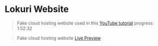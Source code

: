 # Lokuri Website

> Fake cloud hosting website used in this [YouTube tutorial](https://www.youtube.com/watch?v=p0bGHP-PXD4) progress: 1:52:32

> Fake cloud hosting website [Live Preview](https://zen-carson-c10c9f.netlify.app)